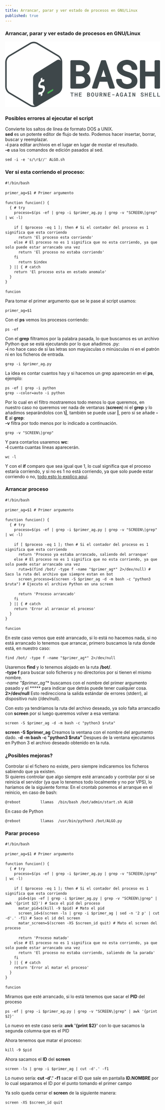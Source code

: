 ```yaml
---
title: Arrancar, parar y ver estado de procesos en GNU/Linux
published: true
---
```


### [](#header-1)Arrancar, parar y ver estado de procesos en GNU/Linux

![](../assets/bash-logo.png)

### [](#header-3)Posibles errores al ejecutar el script

Convierte los saltos de línea de formato DOS a UNIX.  
**sed** es un potente editor de flujo de texto. Podemos hacer insertar, borrar, buscar y reemplazar.  
**-i** para editar archivos en el lugar en lugar de mostar el resultado.  
**-e** usa los comandos de edición pasados al sed.
```
sed -i -e 's/\r$//' ALGO.sh
```

### [](#header-3)Ver si esta corriendo el proceso:

```
#!/bin/bash

primer_ag=$1 # Primer argumento

function funcion() {
  { # try
    proceso=$(ps -ef | grep -i $primer_ag.py | grep -v "SCREEN\|grep" | wc -l)

    if [ $proceso -eq 1 ]; then # Si el contador del proceso es 1 significa que esta corriendo
      return 'El proceso esta corriendo'
    else # El proceso no es 1 significa que no esta corriendo, ya que solo puede estar arrancado una vez
      return 'El proceso no estaba corriendo'
    fi
      return $index
  } || { # catch
    return 'El proceso esta en estado anomalo'
  }
}

funcion
```

Para tomar el primer argumento que se le pase al script usamos:
```
primer_ag=$1
```

Con el **ps** vemos los procesos corriendo:
```
ps -ef
```

Con el **grep** filtramos por la palabra pasada, lo que buscamos es un archivo Python que se está ejecutando por lo que añadimos .py:  
**-i** no hace caso de si las letras son mayúsculas o minúsculas ni en el patrón ni en los ficheros de entrada.
```
grep -i $primer_ag.py
```

La idea es contar cuantos hay y si hacemos un grep aparecerán en el **ps**, ejemplo:
```
ps -ef | grep -i python
grep --color=auto -i python
```

Por lo cual en el filtro mostraremos todo menos lo que queremos, en nuestro caso no queremos ver nada de ventanas (**screen**) ni el **grep** y lo añadimos separándolos con **\\|**, también se puede usar **|**, pero si se añade **-E** al **grep**:  
**-v** filtra por todo menos por lo indicado a continuación.
```
grep -v "SCREEN\|grep"
```

Y para contarlos usaremos **wc**:  
**-l** cuenta cuantas líneas aparecerán.
```
wc -l
```

Y con el **if** comparo que sea igual que 1, lo cual significa que el proceso estaría corriendo, y si no es 1 no está corriendo, ya que solo puede estar corriendo o no, [todo esto lo explico aquí](./Bash-Comparaciones).

### [](#header-3)Arrancar proceso

```
#!/bin/bash

primer_ag=$1 # Primer argumento

function funcion() {
  { # try
    proceso=$(ps -ef | grep -i $primer_ag.py | grep -v "SCREEN\|grep" | wc -l)

    if [ $proceso -eq 1 ]; then # Si el contador del proceso es 1 significa que esta corriendo
      return 'Proceso ya estaba arrancado, saliendo del arranque'
    else # El proceso no es 1 significa que no esta corriendo, ya que solo puede estar arrancado una vez
      ruta=$(find /bot/ -type f -name "$primer_ag*" 2>/dev/null) # Saco la ruta del archivo que siempre estan en bot
      screen_proceso=$(screen -S $primer_ag -d -m bash -c "python3 $ruta") # Ejecuto el archivo Python en una screen

      return 'Proceso arrancado'
    fi
  } || { # catch
    return 'Error al arrancar el proceso'
  }
}

funcion
```

En este caso vemos que esté arrancado, si lo está no hacemos nada, si no está arrancado lo tenemos que arrancar, primero buscamos la ruta donde está, en nuestro caso:
```
find /bot/ -type f -name "$primer_ag*" 2>/dev/null
```
Usaremos **find** y lo tenemos alojado en la ruta **/bot/**.  
**-type f** para buscar solo ficheros y no directorios por si tienen el mismo nombre.  
**-name "$primer_ag*"** buscamos con el nombre del primer argumento pasado y el ***** para indicar que detrás puede tener cualquier cosa.  
**2>/dev/null** Esto redirecciona la salida estándar de errores (stderr), al dispositivo nulo (/dev/null).

Con esto ya tendríamos la ruta del archivo deseado, ya solo falta arrancadlo con **screen** por si luego queremos volver a esa ventana:
```
screen -S $primer_ag -d -m bash -c "python3 $ruta"
```
**screen -S $primer_ag** Creamos la ventana con el nombre del argumento dado.
**-d -m bash -c "python3 $ruta"** Despues de la ventana ejecutamos en Python 3 el archivo deseado obtenido en la ruta.

### [](#header-4)¿Posibles mejoras?  
Controlar si el fichero no existe, pero siempre indicaremos los ficheros sabiendo que ya existen.  
Si quieres controlar que algo siempre esté arrancado y controlar por si se reinicia el servidor (ya que lo tenemos todo localmente y no por VPS), lo haríamos de la siguiente forma:
En el crontab ponemos el arranque en el reinicio, en caso de bash:
```
@reboot         llamas  /bin/bash /bot/admin/start.sh ALGO
```
En caso de Python
```
@reboot         llamas  /usr/bin/python3 /bot/ALGO.py
```

### [](#header-3)Parar proceso

```
#!/bin/bash

primer_ag=$1 # Primer argumento

function funcion() {
  { # try
    proceso=$(ps -ef | grep -i $primer_ag.py | grep -v "SCREEN\|grep" | wc -l)

    if [ $proceso -eq 1 ]; then # Si el contador del proceso es 1 significa que esta corriendo
      pid=$(ps -ef | grep -i $primer_ag.py | grep -v "SCREEN\|grep" | awk '{print $2}') # Saco el pid del proceso
      matar_pid=$(kill -9 $pid) # Mato el pid
      screen_id=$(screen -ls | grep -i $primer_ag | sed -n '2 p' | cut -d'.' -f1) # Saco el id del screen
      matar_screen=$(screen -XS $screen_id quit) # Mato el screen del proceso

      return 'Proceso matado'
    else # El proceso no es 1 significa que no esta corriendo, ya que solo puede estar arrancado una vez
      return 'El proceso no estaba corriendo, saliendo de la parada'
    fi
  } || { # catch
    return 'Error al matar el proceso'
  }
}

funcion
```

Miramos que esté arrancado, si lo está tenemos que sacar el **PID** del proceso
```
ps -ef | grep -i $primer_ag.py | grep -v "SCREEN\|grep" | awk '{print $2}'
```
Lo nuevo en este caso sería:
**awk '{print $2}'** con lo que sacamos la segunda columna que es el PID

Ahora tenemos que matar el proceso:
```
kill -9 $pid
```

Ahora sacamos el **ID** del **screen**
```
screen -ls | grep -i $primer_ag | cut -d'.' -f1
```
Lo nuevo sería:
**cut -d'.' -f1** sacar el ID que sale en pantalla **ID.NOMBRE** por lo cual separamos el ID por el punto tomando el primer campo

Ya solo queda cerrar el **screen** de la siguiente manera:
```
screen -XS $screen_id quit
```
